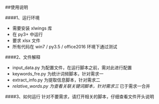 ##使用说明


####1、运行环境

- 需要安装 xlwings 库
- 在 py3+ 中运行
- 要求 xlsx 文件
- 所有代码在 win7 / py3.5 / office2016 环境下通过测试

####2、文件解释

- input_data.py 为配置文件，在运行脚本之前，需对此进行配置
- keywords_fre.py 为统计词频脚本，针对需求一
- extract_info.py 为提取信息脚本，针对需求二
- *relative_words.py 为查看关联关键词脚本，针对需求三* 已于需求一合并

####3、如何运行
针对不要需求，请打开相关的脚本，仔细查看文件开头说明
